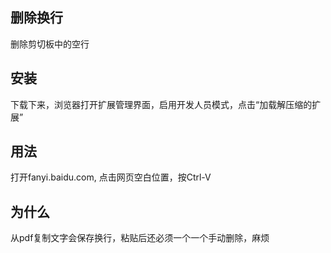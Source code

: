 ## 删除换行 
删除剪切板中的空行

## 安装
下载下来，浏览器打开扩展管理界面，启用开发人员模式，点击“加载解压缩的扩展”

## 用法
打开fanyi.baidu.com, 点击网页空白位置，按Ctrl-V

## 为什么
从pdf复制文字会保存换行，粘贴后还必须一个一个手动删除，麻烦
